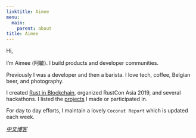 ```yaml
---
linktitle: Aimee
menu:
  main:
    parent: about
title: Aimee
---
```

Hi,

I’m Aimee (阿敏). I build products and developer communities.

Previously I was a developer and then a barista. I love tech, coffee, Belgian beer, and photography.

I created [Rust in Blockchain](https://rustinblockchain.org/), organized RustCon Asia 2019, and several hackathons.
I listed the [projects](about/projects) I made or participated in.

For day to day efforts, I maintain a lovely `Coconut Report` which is updated each week.

<div>
    <a href="https://github.com/Aimeedeer"><i class="fa fa-github"></i></a>
    <a href="https://twitter.com/Aimee_Z_"><i class="fa fa-twitter"></i></a>
    <a href="https://www.linkedin.com/in/aimeezhu/"><i class="fa fa-linkedin"></i></a>
    <a href="https://www.instagram.com/aimeedeer/"><i class="fa fa-instagram"></i></a>
</div>
<div>
    <a href="https://newhacker.org"><i class="fa fa-hand-o-right"> 中文博客</i></a>
</div>
